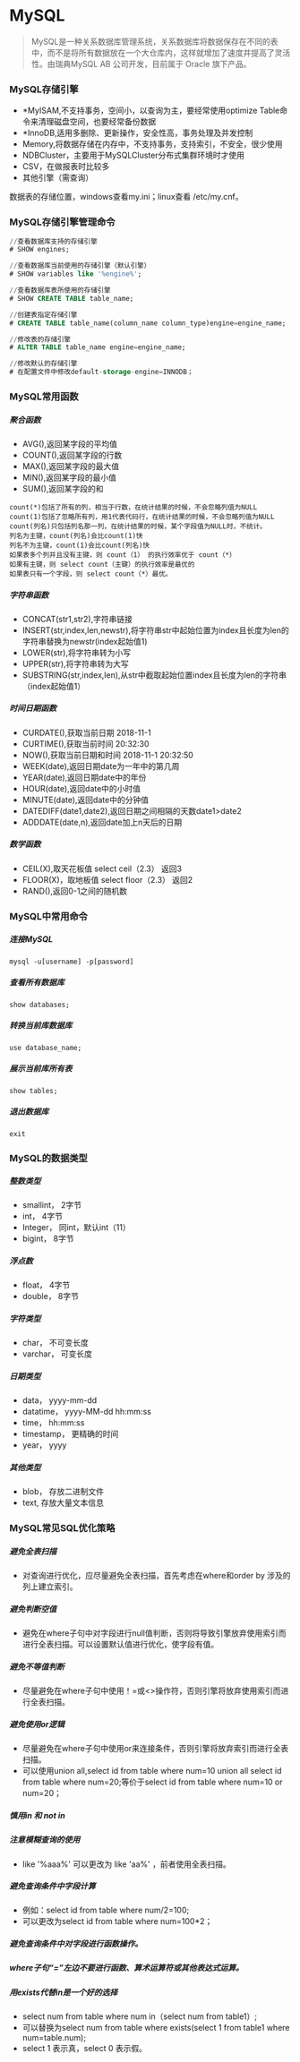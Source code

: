 # MySQL
> MySQL是一种关系数据库管理系统，关系数据库将数据保存在不同的表中，而不是将所有数据放在一个大仓库内，这样就增加了速度并提高了灵活性。由瑞典MySQL AB 公司开发，目前属于 Oracle 旗下产品。

### MySQL存储引擎

- *MyISAM,不支持事务，空间小，以查询为主，要经常使用optimize Table命令来清理磁盘空间，也要经常备份数据
- *InnoDB,适用多删除、更新操作，安全性高，事务处理及并发控制
- Memory,将数据存储在内存中，不支持事务，支持索引，不安全，很少使用
- NDBCluster，主要用于MySQLCluster分布式集群环境时才使用
- CSV，在做报表时比较多
- 其他引擎（需查询）

数据表的存储位置，windows查看my.ini；linux查看 /etc/my.cnf。
### MySQL存储引擎管理命令
```sql
//查看数据库支持的存储引擎
# SHOW engines;

//查看数据库当前使用的存储引擎（默认引擎）
# SHOW variables like '%engine%';

//查看数据库表所使用的存储引擎
# SHOW CREATE TABLE table_name;

//创建表指定存储引擎
# CREATE TABLE table_name(column_name column_type)engine=engine_name;

//修改表的存储引擎
# ALTER TABLE table_name engine=engine_name;

//修改默认的存储引擎
# 在配置文件中修改default-storage-engine=INNODB；

```

### MySQL常用函数

##### 聚合函数
- AVG(),返回某字段的平均值
- COUNT(),返回某字段的行数
- MAX(),返回某字段的最大值
- MIN(),返回某字段的最小值
- SUM(),返回某字段的和
```
count(*)包括了所有的列，相当于行数，在统计结果的时候，不会忽略列值为NULL  
count(1)包括了忽略所有列，用1代表代码行，在统计结果的时候，不会忽略列值为NULL  
count(列名)只包括列名那一列，在统计结果的时候，某个字段值为NULL时，不统计。
列名为主键，count(列名)会比count(1)快  
列名不为主键，count(1)会比count(列名)快  
如果表多个列并且没有主键，则 count（1） 的执行效率优于 count（*）  
如果有主键，则 select count（主键）的执行效率是最优的  
如果表只有一个字段，则 select count（*）最优。
```
##### 字符串函数
- CONCAT(str1,str2),字符串链接
- INSERT(str,index,len,newstr),将字符串str中起始位置为index且长度为len的字符串替换为newstr(index起始值1)
- LOWER(str),将字符串转为小写
- UPPER(str),将字符串转为大写
- SUBSTRING(str,index,len),从str中截取起始位置index且长度为len的字符串（index起始值1）

##### 时间日期函数
- CURDATE(),获取当前日期  2018-11-1
- CURTIME(),获取当前时间  20:32:30
- NOW(),获取当前日期和时间  2018-11-1 20:32:50
- WEEK(date),返回日期date为一年中的第几周
- YEAR(date),返回日期date中的年份
- HOUR(date),返回date中的小时值
- MINUTE(date),返回date中的分钟值
- DATEDIFF(date1,date2),返回日期之间相隔的天数date1>date2
- ADDDATE(date,n),返回date加上n天后的日期

##### 数学函数
- CEIL(X),取天花板值   select ceil（2.3） 返回3
- FLOOR(X)，取地板值   select floor（2.3） 返回2
- RAND(),返回0-1之间的随机数


### MySQL中常用命令
##### 连接MySQL
```mysql
mysql -u[username] -p[password]
```
##### 查看所有数据库
```mysql
show databases;
```
##### 转换当前库数据库
```mysql
use database_name;
```
##### 展示当前库所有表
```mysql
show tables;
```
##### 退出数据库
```mysql
exit
```

### MySQL的数据类型

##### 整数类型
- smallint，  2字节
- int，   4字节
- Integer，   同int，默认int（11）
- bigint，    8字节

##### 浮点数
- float， 4字节
- double，    8字节

##### 字符类型
- char， 不可变长度
- varchar，  可变长度

##### 日期类型
- data， yyyy-mm-dd
- datatime， yyyy-MM-dd hh:mm:ss
- time， hh:mm:ss
- timestamp，    更精确的时间
- year， yyyy

##### 其他类型
- blob，   存放二进制文件
- text,    存放大量文本信息    

### MySQL常见SQL优化策略

##### 避免全表扫描
- 对查询进行优化，应尽量避免全表扫描，首先考虑在where和order by 涉及的列上建立索引。

##### 避免判断空值
- 避免在where子句中对字段进行null值判断，否则将导致引擎放弃使用索引而进行全表扫描。可以设置默认值进行优化，使字段有值。

##### 避免不等值判断
- 尽量避免在where子句中使用！=或<>操作符，否则引擎将放弃使用索引而进行全表扫描。

##### 避免使用or逻辑
- 尽量避免在where子句中使用or来连接条件，否则引擎将放弃索引而进行全表扫描。 
- 可以使用union all,select id from table where num=10 union all select id from table where num=20;等价于select id from table where num=10 or num=20；

##### 慎用in 和 not in

##### 注意模糊查询的使用
- like '%aaa%' 可以更改为 like 'aa%' ，前者使用全表扫描。

##### 避免查询条件中字段计算
- 例如：select id from table where num/2=100;
- 可以更改为select id from table where num=100*2；

##### 避免查询条件中对字段进行函数操作。

##### where子句“=”左边不要进行函数、算术运算符或其他表达式运算。

##### 用exists代替in是一个好的选择
- select num from table where num in（select num from table1）;
- 可以替换为select num from table where exists(select 1 from table1 where num=table.num);
- select 1 表示真，select 0 表示假。 
